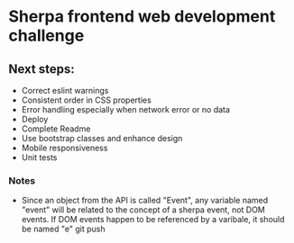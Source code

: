 # Sherpa frontend web development challenge

## Next steps:

- Correct eslint warnings
- Consistent order in CSS properties
- Error handling especially when network error or no data
- Deploy
- Complete Readme
- Use bootstrap classes and enhance design
- Mobile responsiveness
- Unit tests

### Notes

- Since an object from the API is called "Event", any variable named "event" will be related to the concept of a sherpa event, not DOM events. If DOM events happen to be referenced by a varibale, it should be named "e"
  git push
